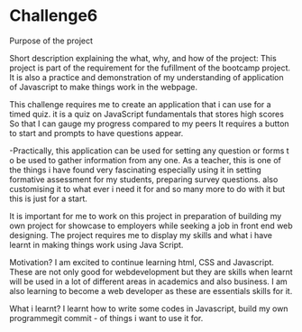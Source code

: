 # Challenge6
Purpose of the project 

Short description explaining the what, why, and how of the project: 
This project is part of the requirement for the fufillment of the bootcamp project. It is also a practice and demonstration of my understanding of application of Javascript to make things work in the webpage.

This challenge requires me to create an application that i can use for a timed quiz.
it is a quiz on JavaScript fundamentals that stores high scores
So that I can gauge my progress compared to my peers
It requires a button to start and prompts to have questions appear.

-Practically, this application can be used for setting any question or forms t o be used to gather information from any one. 
As a teacher, this is one of the things i have found very fascinating especially using it in setting formative assessment for my students, preparing survey questions. also customising it to what ever i need it for and so many more to do with it but this is just for a start. 

It is important for me to work on this project in preparation of building my own project for showcase to employers while seeking a job in front end web designing. The project requires me to display my skills and what i have learnt in making things work using Java Script.

Motivation? I am excited to continue learning html, CSS and Javascript. These are not only good for webdevelopment but they are skills when learnt will be used in a lot of different areas in academics and also business. I am also learning to become a web developer as these are essentials skills for it.

What i learnt? I learnt how to write some codes in Javascript, build my own programmegit commit - of things i want to use it for. 

